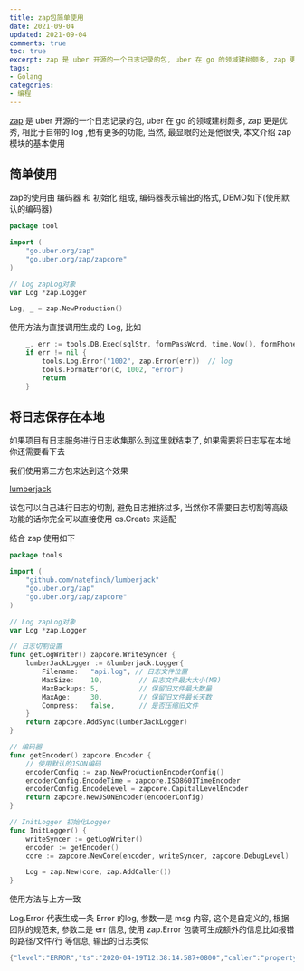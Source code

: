 ```yaml
---
title: zap包简单使用
date: 2021-09-04            
updated: 2021-09-04         
comments: true              
toc: true                   
excerpt: zap 是 uber 开源的一个日志记录的包, uber 在 go 的领域建树颇多, zap 更是优秀, 相比于自带的 log ,他有更多的功能, 当然, 最显眼的还是他很快, 本文介绍 zap 模块的基本使用
tags:                       
- Golang
categories:                 
- 编程
---
```



[zap](https://github.com/uber-go/zap) 是 uber 开源的一个日志记录的包, uber 在 go 的领域建树颇多, zap 更是优秀, 相比于自带的 log ,他有更多的功能, 当然, 最显眼的还是他很快, 本文介绍 zap 模块的基本使用

## 简单使用

zap的使用由 编码器 和 初始化 组成, 编码器表示输出的格式, DEMO如下(使用默认的编码器)

```go
package tool

import (
	"go.uber.org/zap"
	"go.uber.org/zap/zapcore"
)

// Log zapLog对象
var Log *zap.Logger

Log, _ = zap.NewProduction()
```

使用方法为直接调用生成的 Log, 比如

```go
	_, err := tools.DB.Exec(sqlStr, formPassWord, time.Now(), formPhone)
	if err != nil {
		tools.Log.Error("1002", zap.Error(err))  // log
		tools.FormatError(c, 1002, "error")
		return
	}
```

## 将日志保存在本地

如果项目有日志服务进行日志收集那么到这里就结束了, 如果需要将日志写在本地你还需要看下去

我们使用第三方包来达到这个效果

[lumberjack](https://github.com/natefinch/lumberjack)

该包可以自己进行日志的切割, 避免日志推挤过多, 当然你不需要日志切割等高级功能的话你完全可以直接使用 os.Create 来适配

结合 zap 使用如下

```go
package tools

import (
	"github.com/natefinch/lumberjack"
	"go.uber.org/zap"
	"go.uber.org/zap/zapcore"
)

// Log zapLog对象
var Log *zap.Logger

// 日志切割设置
func getLogWriter() zapcore.WriteSyncer {
	lumberJackLogger := &lumberjack.Logger{
		Filename:   "api.log", // 日志文件位置
		MaxSize:    10,         // 日志文件最大大小(MB)
		MaxBackups: 5,          // 保留旧文件最大数量
		MaxAge:     30,         // 保留旧文件最长天数
		Compress:   false,      // 是否压缩旧文件
	}
	return zapcore.AddSync(lumberJackLogger)
}

// 编码器
func getEncoder() zapcore.Encoder {
	// 使用默认的JSON编码
	encoderConfig := zap.NewProductionEncoderConfig()
	encoderConfig.EncodeTime = zapcore.ISO8601TimeEncoder
	encoderConfig.EncodeLevel = zapcore.CapitalLevelEncoder
	return zapcore.NewJSONEncoder(encoderConfig)
}

// InitLogger 初始化Logger
func InitLogger() {
	writeSyncer := getLogWriter()
	encoder := getEncoder()
	core := zapcore.NewCore(encoder, writeSyncer, zapcore.DebugLevel)

	Log = zap.New(core, zap.AddCaller())
}

```

使用方法与上方一致

Log.Error 代表生成一条 Error 的log, 参数一是 msg 内容, 这个是自定义的, 根据团队的规范来, 参数二是 err 信息, 使用 zap.Error 包装可生成额外的信息比如报错的路径/文件/行 等信息, 输出的日志类似

```go
{"level":"ERROR","ts":"2020-04-19T12:38:14.587+0800","caller":"property/view.go:464","msg":"1002","error":"Error 1054: Unknown column 'propertyid' in 'on clause'"}
```

